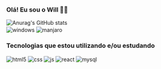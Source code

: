 ### Olá! Eu sou o Will 👋🏻

![Anurag's GitHub stats](https://github-readme-stats.vercel.app/api?username=wmotadev&show_icons=true&theme=transparent)<br>
<img src="https://img.shields.io/badge/Windows-0078D6?style=for-the-badge&logo=windows&logoColor=white" alt="windows" align="center"/>
<img src="https://img.shields.io/badge/manjaro-35BF5C?style=for-the-badge&logo=manjaro&logoColor=white" alt="manjaro" align="center"/>

### Tecnologias que estou utilizando e/ou estudando

<div style="display: inline_block">
<img src="https://img.shields.io/badge/HTML5-E34F26?style=for-the-badge&logo=html5&logoColor=white" alt="html5" align="center"/>
<img src="https://img.shields.io/badge/CSS3-1572B6?style=for-the-badge&logo=css3&logoColor=white" alt="css" align="center"/>
<img src="https://img.shields.io/badge/JavaScript-F7DF1E?style=for-the-badge&logo=javascript&logoColor=black" alt="js" align="center"/>
<img src="https://img.shields.io/badge/React-20232A?style=for-the-badge&logo=react&logoColor=61DAFB" alt="react" align="center"/>
<img src="https://img.shields.io/badge/MySQL-00000F?style=for-the-badge&logo=mysql&logoColor=white" alt="mysql" align="center"/>
</div>

